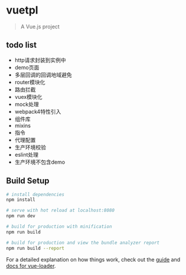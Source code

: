 # vuetpl

> A Vue.js project

## todo list
- http请求封装到实例中
- demo页面
- 多层回调的回调地域避免
- router模块化
- 路由拦截
- vuex模块化
- mock处理
- webpack4特性引入
- 组件库
- mixins
- 指令
- 代理配置
- 生产环境校验
- eslint处理
- 生产环境不包含demo

## Build Setup

``` bash
# install dependencies
npm install

# serve with hot reload at localhost:8080
npm run dev

# build for production with minification
npm run build

# build for production and view the bundle analyzer report
npm run build --report
```

For a detailed explanation on how things work, check out the [guide](http://vuejs-templates.github.io/webpack/) and [docs for vue-loader](http://vuejs.github.io/vue-loader).
